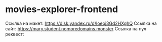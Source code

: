 # movies-explorer-frontend
 Ссылка на макет: https://disk.yandex.ru/d/Ioeoj3Gd2HXghQ
 Ссылка на сайт: https://mary.student.nomoredomains.monster
 Ссылка на пул реквест:
